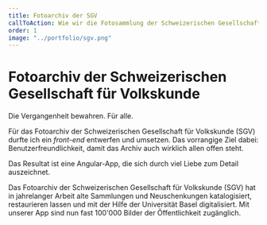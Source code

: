 ```yaml
---
title: Fotoarchiv der SGV
callToAction: Wie wir die Fotosammlung der Schweizerischen Gesellschaft für Volkskunde allen zugänglich gemacht haben.
order: 1
image: "../portfolio/sgv.png"
---
```

<h1>Fotoarchiv der Schweizerischen Gesellschaft für Volkskunde</h2>
<p className={'leading-lg-2 text-3xl pb-lg-2 md:w-2/3'}>Die Vergangenheit bewahren. Für alle.</p>
<p className={'leading-lg-1 text-xl md:w-2/3 pb-lg-1'}>
  Für das Fotoarchiv der Schweizerischen Gesellschaft für Volkskunde (SGV) durfte ich ein <em>front-end</em> entwerfen und umsetzen. Das vorrangige Ziel dabei: Benutzerfreundlichkeit, damit das  Archiv auch wirklich allen offen steht.
</p>
<p className={'leading-lg-1 text-xl md:w-2/3 pb-lg-1'}>
  Das Resultat ist eine Angular-App, die sich durch viel Liebe zum Detail auszeichnet.
</p>
<p className={'leading-lg-1 text-xl md:w-2/3 pb-lg-1'}>
  Das Fotoarchiv der Schweizerischen Gesellschaft für Volkskunde (SGV) hat in jahrelanger Arbeit alte Sammlungen und Neuschenkungen katalogisiert, restaurieren lassen und mit der Hilfe der Universität Basel digitalisiert. Mit unserer App sind nun fast 100'000 Bilder der Öffentlichkeit zugänglich.
</p>
